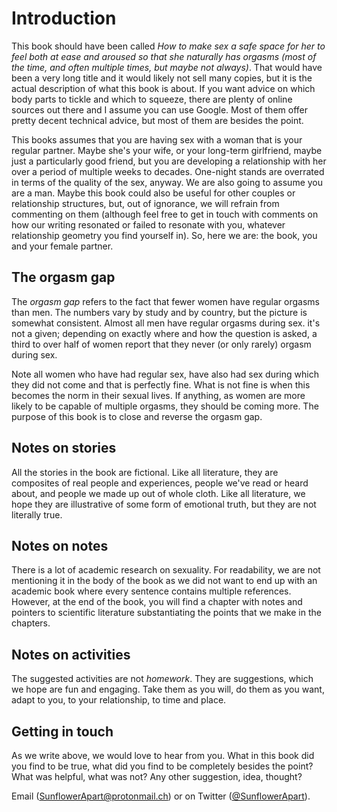 # Introduction

This book should have been called _How to make sex a safe space for her to feel
both at ease and aroused so that she naturally has orgasms (most of the time,
and often multiple times, but maybe not always)_. That would have been a very
long title and it would likely not sell many copies, but it is the actual
description of what this book is about. If you want advice on which body parts
to tickle and which to squeeze, there are plenty of online sources out there
and I assume you can use Google. Most of them offer pretty decent technical
advice, but most of them are besides the point.

This books assumes that you are having sex with a woman that is your regular
partner. Maybe she's your wife, or your long-term girlfriend, maybe just a
particularly good friend, but you are developing a relationship with her over a
period of multiple weeks to decades. One-night stands are overrated in terms of
the quality of the sex, anyway. We are also going to assume you are a man.
Maybe this book could also be useful for other couples or relationship
structures, but, out of ignorance, we will refrain from commenting on them
(although feel free to get in touch with comments on how our writing resonated
or failed to resonate with you, whatever relationship geometry you find
yourself in). So, here we are: the book, you and your female partner.

## The orgasm gap

The _orgasm gap_ refers to the fact that fewer women have regular orgasms than
men. The numbers vary by study and by country, but the picture is somewhat
consistent. Almost all men have regular orgasms during sex. it's not a given;
depending on exactly where and how the question is asked, a third to over half
of women report that they never (or only rarely) orgasm during sex.

Note all women who have had regular sex, have also had sex during which they
did not come and that is perfectly fine. What is not fine is when this becomes
the norm in their sexual lives. If anything, as women are more likely to be
capable of multiple orgasms, they should be coming more. The purpose of this
book is to close and reverse the orgasm gap.

## Notes on stories

All the stories in the book are fictional. Like all literature, they are
composites of real people and experiences, people we've read or heard about,
and people we made up out of whole cloth. Like all literature, we hope they are
illustrative of some form of emotional truth, but they are not literally true.

## Notes on notes

There is a lot of academic research on sexuality. For readability, we are not
mentioning it in the body of the book as we did not want to end up with an
academic book where every sentence contains multiple references. However, at
the end of the book, you will find a chapter with notes and pointers to
scientific literature substantiating the points that we make in the chapters.

## Notes on activities

The suggested activities are not _homework_. They are suggestions, which we
hope are fun and engaging. Take them as you will, do them as you want, adapt to
you, to your relationship, to time and place.

## Getting in touch

As we write above, we would love to hear from you. What in this book did you
find to be true, what did you find to be completely besides the point? What was
helpful, what was not? Any other suggestion, idea, thought?

Email ([SunflowerApart@protonmail.ch](mailto:SunflowerApart@protonmail.ch)) or
on Twitter ([@SunflowerApart](https://twitter.com/SunflowerApart)).

